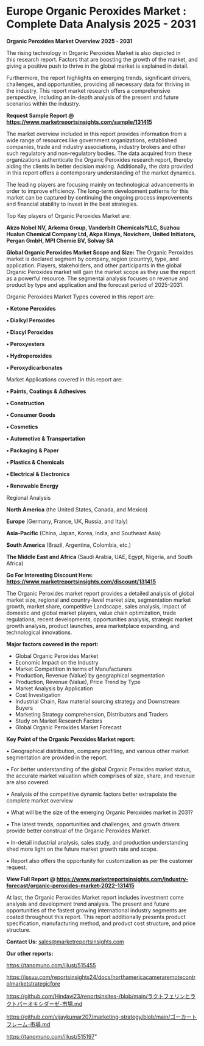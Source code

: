 # Europe Organic Peroxides Market : Complete Data Analysis 2025 - 2031

<Strong> Organic Peroxides Market Overview 2025 - 2031</strong>

The rising technology in Organic Peroxides Market is also depicted in this research report. Factors that are boosting the growth of the market, and giving a positive push to thrive in the global market is explained in detail.

Furthermore, the report highlights on emerging trends, significant drivers, challenges, and opportunities, providing all necessary data for thriving in the industry. This report market research offers a comprehensive perspective, including an in-depth analysis of the present and future scenarios within the industry.

<strong>Request Sample Report @ <a href=https://www.marketreportsinsights.com/sample/131415>https://www.marketreportsinsights.com/sample/131415</a></strong>

The market overview included in this report provides information from a wide range of resources like government organizations, established companies, trade and industry associations, industry brokers and other such regulatory and non-regulatory bodies. The data acquired from these organizations authenticate the Organic Peroxides research report, thereby aiding the clients in better decision making. Additionally, the data provided in this report offers a contemporary understanding of the market dynamics.

The leading players are focusing mainly on technological advancements in order to improve efficiency. The long-term development patterns for this market can be captured by continuing the ongoing process improvements and financial stability to invest in the best strategies.

Top Key players of Organic Peroxides Market are:

<strong>Akzo Nobel NV, Arkema Group, Vanderbilt Chemicals?LLC, Suzhou Hualun Chemical Company Ltd, Akpa Kimya, Novichem, United Initiators, Pergan GmbH, MPI Chemie BV, Solvay SA</strong>

<strong><b>Global Organic Peroxides Market Scope and Size:</b></strong>
The Organic Peroxides market is declared segment by company, region (country), type, and application. Players, stakeholders, and other participants in the global Organic Peroxides market will gain the market scope as they use the report as a powerful resource. The segmental analysis focuses on revenue and product by type and application and the forecast period of 2025-2031.

Organic Peroxides Market Types covered in this report are:

<strong>• Ketone Peroxides

• Dialkyl Peroxides

• Diacyl Peroxides

• Peroxyesters

• Hydroperoxides

• Peroxydicarbonates</strong>

Market Applications covered in this report are:

<strong>• Paints, Coatings & Adhesives

• Construction

• Consumer Goods

• Cosmetics

• Automotive & Transportation

• Packaging & Paper

• Plastics & Chemicals

• Electrical & Electronics

• Renewable Energy</strong> 

Regional Analysis

<strong>North America</strong> (the United States, Canada, and Mexico)

<strong>Europe</strong> (Germany, France, UK, Russia, and Italy)

<strong>Asia-Pacific</strong> (China, Japan, Korea, India, and Southeast Asia)

<strong>South America</strong> (Brazil, Argentina, Colombia, etc.)

<strong>The Middle East and Africa</strong> (Saudi Arabia, UAE, Egypt, Nigeria, and South Africa)

<strong>Go For Interesting Discount Here: <a href=https://www.marketreportsinsights.com/discount/131415>https://www.marketreportsinsights.com/discount/131415</a></strong>

The Organic Peroxides market report provides a detailed analysis of global market size, regional and country-level market size, segmentation market growth, market share, competitive Landscape, sales analysis, impact of domestic and global market players, value chain optimization, trade regulations, recent developments, opportunities analysis, strategic market growth analysis, product launches, area marketplace expanding, and technological innovations.

<strong><b>Major factors covered in the report:</b></strong>
<ul>
  <li>Global Organic Peroxides Market </li>
  <li>Economic Impact on the Industry</li>
  <li>Market Competition in terms of Manufacturers</li>
  <li>Production, Revenue (Value) by geographical segmentation</li>
  <li>Production, Revenue (Value), Price Trend by Type</li>
  <li>Market Analysis by Application</li>
  <li>Cost Investigation</li>
  <li>Industrial Chain, Raw material sourcing strategy and Downstream Buyers</li>
  <li>Marketing Strategy comprehension, Distributors and Traders</li>
  <li>Study on Market Research Factors</li>
  <li>Global Organic Peroxides Market Forecast</li>
</ul>

<strong><b>Key Point of the Organic Peroxides Market report:</b></strong>

• Geographical distribution, company profiling, and various other market segmentation are provided in the report.

• For better understanding of the global Organic Peroxides market status, the accurate market valuation which comprises of size, share, and revenue are also covered.

• Analysis of the competitive dynamic factors better extrapolate the complete market overview

• What will be the size of the emerging Organic Peroxides market in 2031?

• The latest trends, opportunities and challenges, and growth drivers provide better construal of the Organic Peroxides Market.

• In-detail industrial analysis, sales study, and production understanding shed more light on the future market growth rate and scope.

• Report also offers the opportunity for customization as per the customer request.

<strong><b>View Full Report @ <a href=https://www.marketreportsinsights.com/industry-forecast/organic-peroxides-market-2022-131415>https://www.marketreportsinsights.com/industry-forecast/organic-peroxides-market-2022-131415</a></b></strong>


At last, the Organic Peroxides Market report includes investment come analysis and development trend analysis. The present and future opportunities of the fastest growing international industry segments are coated throughout this report. This report additionally presents product specification, manufacturing method, and product cost structure, and price structure.

<strong>Contact Us:</strong>
sales@marketreportsinsights.com

<strong>Our other reports:</strong>

<a href=https://tanomuno.com/illust/515455>https://tanomuno.com/illust/515455</a>

<a href=https://issuu.com/reportsinsights24/docs/northamericacameraremotecontrolmarketstrategicfore>https://issuu.com/reportsinsights24/docs/northamericacameraremotecontrolmarketstrategicfore</a>

<a href=https://github.com/Hindavi23/reportsinsites-/blob/main/ラクトフェリンとラクトパーオキシダーゼ-市場.md>https://github.com/Hindavi23/reportsinsites-/blob/main/ラクトフェリンとラクトパーオキシダーゼ-市場.md</a>

<a href=https://github.com/vijaykumar207/marketing-strategy/blob/main/ゴーカートフレーム-市場.md>https://github.com/vijaykumar207/marketing-strategy/blob/main/ゴーカートフレーム-市場.md</a>

<a href=https://tanomuno.com/illust/515197>https://tanomuno.com/illust/515197</a>"
